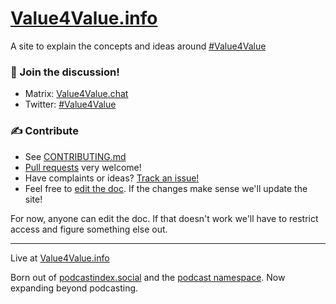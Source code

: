 # [Value4Value.info](https://Value4Value.info/)

A site to explain the concepts and ideas around [#Value4Value](https://twitter.com/search?q=%23value4value%20OR%20%23v4v)

### 💬 Join the discussion!

- Matrix: [Value4Value.chat](http://Value4Value.chat)
- Twitter: [#Value4Value](https://twitter.com/search?q=%23value4value%20OR%20%23v4v)

### ✍️ Contribute

- See [CONTRIBUTING.md](https://github.com/V4V-info/V4V-info.github.io/blob/master/CONTRIBUTING.md)
- [Pull requests](https://github.com/V4V-info/V4V-info.github.io/pulls) very welcome!
- Have complaints or ideas? [Track an issue!](https://github.com/V4V-info/V4V-info.github.io/issues)
- Feel free to [edit the doc](https://demo.hedgedoc.org/KAiSh_3KQrSeVydW8L9zJg?both#). If the changes make sense we'll update the site!

For now, anyone can edit the doc. If that doesn't work we'll have to restrict access and figure something else out.

---

Live at [Value4Value.info](https://Value4Value.info/)

Born out of [podcastindex.social](https://podcastindex.social/) and the [podcast namespace](https://github.com/Podcastindex-org/podcast-namespace/discussions). Now expanding beyond podcasting.

